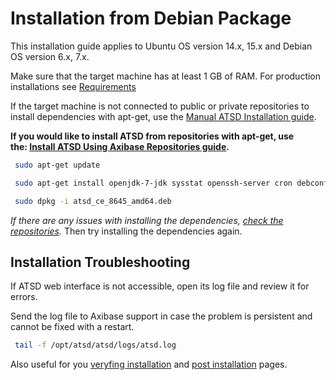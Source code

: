 # Installation from Debian Package


This installation guide applies to Ubuntu OS version 14.x, 15.x and
Debian OS version 6.x, 7.x.

Make sure that the target machine has at least 1 GB of RAM. For
production installations see
[Requirements](../administration/requirements.md "ATSD Requirements")

If the target machine is not connected to public or private repositories
to install dependencies with apt-get, use the [Manual ATSD Installation
guide](../administration/update-manual.md "Manual ATSD Installation").

**If you would like to install ATSD from repositories with apt-get, use
the: [Install ATSD Using Axibase Repositories
guide](installing-from-repository.md "Install ATSD Using Axibase Repositories").**

```sh
 sudo apt-get update                                                      
```

```sh
 sudo apt-get install openjdk-7-jdk sysstat openssh-server cron debconf libc6 passwd adduser iproute net-tools curl
```

```sh
 sudo dpkg -i atsd_ce_8645_amd64.deb
```

*If there are any issues with installing the dependencies, [check the
repositories](modifying-ubuntu-debian-repositories.md "Modifying Repositories").*
Then try installing the dependencies again.




## Installation Troubleshooting

If ATSD web interface is not accessible, open its log file and review it
for errors.

Send the log file to Axibase support in case the problem is persistent
and cannot be fixed with a restart.

```sh
 tail -f /opt/atsd/atsd/logs/atsd.log
```

Also useful for you [veryfing installation](veryfing-installation.md) and [post installation](post-installation.md) pages.
